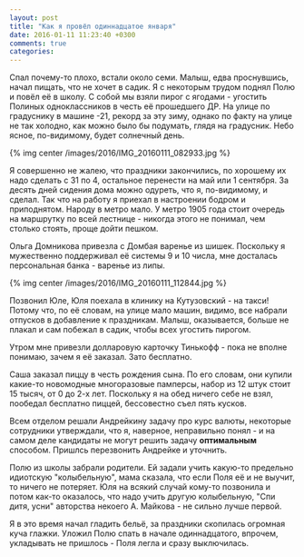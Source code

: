 ```yaml
---
layout: post
title: "Как я провёл одиннадцатое января"
date: 2016-01-11 11:23:40 +0300
comments: true
categories: 
---
```

Спал почему-то плохо, встали около семи. Малыш, едва проснувшись, начал пищать, что не хочет в садик. Я с некоторым трудом поднял Полю и повёл её в школу. С собой мы взяли пирог с ягодами - угостить Полиных одноклассников в честь её прошедшего ДР. На улице по градуснику в машине -21, рекорд за эту зиму, однако по факту на улице не так холодно, как можно было бы подумать, глядя на градусник. Небо ясное, по-видимому, будет солнечный день.

{% img center /images/2016/IMG_20160111_082933.jpg %} 

Я совершенно не жалею, что праздники закончились, по хорошему их надо сделать с 31 по 4, остальное перенести на май или 1 сентября. За десять дней сидения дома можно одуреть, что я, по-видимому, и сделал. Так что на работу я приехал в настроении бодром и приподнятом. Народу в метро мало. У метро 1905 года стоит очередь на маршрутку по всей лестнице - никогда этого не понимал, чем столько стоять, проще дойти пешком.

Ольга Домникова привезла с Домбая варенье из шишек. Поскольку я мужественно поддерживал её системы 9 и 10 числа, мне досталась персональная банка - варенье из липы.

{% img center /images/2016/IMG_20160111_112844.jpg %}

Позвонил Юле, Юля поехала в клинику на Кутузовский - на такси! Потому что, по её словам, на улице мало машин, видимо, все набрали отпусков в добавление к праздникам. Малыш, оказывается, больше не плакал и сам побежал в садик, чтобы всех угостить пирогом.

Утром мне привезли долларовую карточку Тинькофф - пока не вполне понимаю, зачем я её заказал. Зато бесплатно.

Саша заказал пиццу в честь рождения сына. По его словам, они купили какие-то новомодные многоразовые памперсы, набор из 12 штук стоит 15 тысяч, от 0 до 2-х лет. Поскольку я на обед ничего себе не взял, пообедал бесплатно пиццей, бессовестно съел пять кусков.

Всем отделом решали Андрейкину задачу про курс валюты, некоторые сотрудники утверждали, что я, наверное, неправильно понял - и на самом деле кандидаты не могут решить задачу **оптимальным** способом. Пришлсь перезвонить Андрейке и уточнить.

Полю из школы забрали родители. Ей задали учить какую-то предельно идиотскую "колыбельную", мама сказала, что если Поля её и не выучит, то ничего не потеряет. Юля на всякий случай кому-то позвонила и потом как-то оказалось, что надо учить другую колыбельную, "Спи дитя, усни" авторства некоего А. Майкова - не сильно лучше первой.

Я в это время начал гладить бельё, за праздники скопилась огромная куча глажки. Уложил Полю спать в начале одиннадцатого, впрочем, укладывать не пришлось - Поля легла и сразу выключилась. 